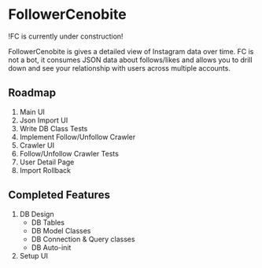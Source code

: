 # FollowerCenobite

!FC is currently under construction!

FollowerCenobite is gives a detailed view of Instagram data over time. FC is not a bot, it consumes JSON data about follows/likes and allows you to drill down and see your relationship with users across multiple accounts.

## Roadmap

1. Main UI
2. Json Import UI
3. Write DB Class Tests
4. Implement Follow/Unfollow Crawler
5. Crawler UI
6. Follow/Unfollow Crawler Tests
7. User Detail Page
8. Import Rollback

## Completed Features

1. DB Design
    - DB Tables
    - DB Model Classes
    - DB Connection & Query classes
    - DB Auto-init
2. Setup UI
